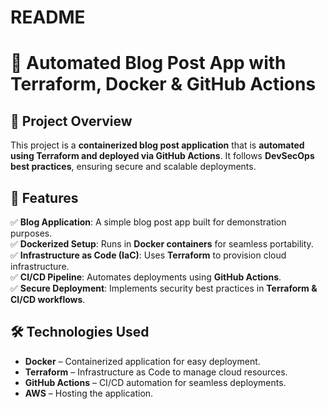 # README
# 🚀 Automated Blog Post App with Terraform, Docker & GitHub Actions  

## 📌 Project Overview  
This project is a **containerized blog post application** that is **automated using Terraform and deployed via GitHub Actions**. It follows **DevSecOps best practices**, ensuring secure and scalable deployments.  

## 🔹 Features  
✅ **Blog Application**: A simple blog post app built for demonstration purposes.  
✅ **Dockerized Setup**: Runs in **Docker containers** for seamless portability.  
✅ **Infrastructure as Code (IaC)**: Uses **Terraform** to provision cloud infrastructure.  
✅ **CI/CD Pipeline**: Automates deployments using **GitHub Actions**.  
✅ **Secure Deployment**: Implements security best practices in **Terraform & CI/CD workflows**.  

## 🛠️ Technologies Used  
- **Docker** – Containerized application for easy deployment.  
- **Terraform** – Infrastructure as Code to manage cloud resources.  
- **GitHub Actions** – CI/CD automation for seamless deployments.  
- **AWS** – Hosting the application.  

